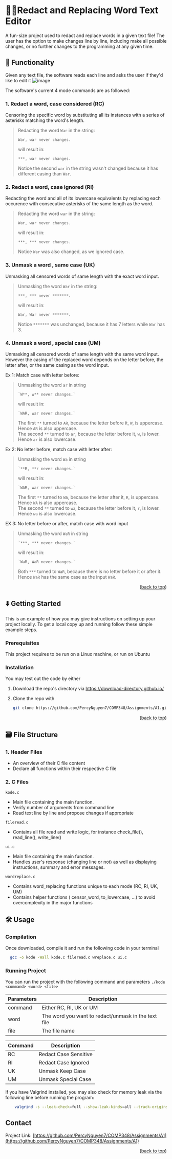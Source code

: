 <!-- PROJECT SHIELDS -->
<!--
*** I'm using markdown "reference style" links for readability.
*** Reference links are enclosed in brackets [ ] instead of parentheses ( ).
*** See the bottom of this document for the declaration of the reference variables
*** for contributors-url, forks-url, etc. This is an optional, concise syntax you may use.
*** https://www.markdownguide.org/basic-syntax/#reference-style-links
-->
<!--[![Contributors][contributors-shield]][contributors-url]
[![Forks][forks-shield]][forks-url]
[![Stargazers][stars-shield]][stars-url]
[![Issues][issues-shield]][issues-url]
[![LinkedIn][linkedin-shield]][linkedin-url] -->



<!-- PROJECT LOGO -->
<br />

<!--   <a href="https://github.com/PercyNguyen7/COMP348/Assignments/A1">
    <img src="images/logo.png" alt="Logo" width="80" height="80">
  </a> -->

# 📝🔠Redact and Replacing Word Text Editor
A fun-size project used to redact and replace words in a given text file! 
The user has the option to make changes line by line, including make all possible changes, or no further changes to the programming at any given time.

<!-- USAGE EXAMPLES -->
## 🎯 Functionality
Given any text file, the software reads each line and asks the user if they'd like to edit it 
![image](https://github.com/user-attachments/assets/e1b66903-c4b0-405e-8e54-89bf2d688644)

The software's current 4 mode commands are as followed:

### 1. Redact a word, case considered (RC)
Censoring the specific word by substituting all its instances with a series of asterisks matching the word's length.

> Redacting the word `War` in the string:
> 
> ```text
> War, war never changes. 
> ```
> 
> will result in:
> 
> ```text
> ***, war never changes.
> ```
> Notice the second `war` in the string wasn't changed because it has different casing than `War`.

### 2. Redact a word, case ignored (RI)
Redacting the word and all of its lowercase equivalents by replacing each occurence with consecutive asterisks of the same length as the word.    

> Redacting the word `war` in the string:
> 
> ```text
> War, war never changes. 
> ```
> 
> will result in:
> 
> ```text
> ***, *** never changes.
> ```
> Notice `War` was also changed, as we ignored case.


### 3. Unmask a word , same case (UK)
Unmasking all censored words of same length with the exact word input.    
  
> Unmasking the word `War` in the string:
> 
> ```text
> ***, *** never *******. 
> ```
> 
> will result in:
> 
> ```text
> War, War never *******.
> ```
> Notice `*******` was unchanged, because it has 7 letters while `War` has 3.

### 4. Unmask a word , special case (UM)

Unmasking all censored words of same length with the same word input. However the casing of the replaced word depends on the letter before, the letter after, or the same casing as the word input.

Ex 1: Match case with letter before: 
> Unmasking the word `ar` in string
>
> ```text
> `W**, w** never changes.` 
> ```
>
> will result in:
>
> ```text
> `WAR, war never changes.`
> ```
> The first `**` turned to `AR`, because the letter before it, `W`, is uppercase. Hence `AR` is also uppercase.  
> The second `**` turned to `ar`, because the letter before it, `w`, is lower. Hence `ar` is also lowercase.

Ex 2: No letter before, match case with letter after:
> Unmasking the word `Wa` in string
>
> ```text
> `**R, **r never changes.`
> ```
>
> will result in:
>
> ```text
> `WAR, war never changes.`
> ```
> The first `**` turned to `WA`, because the letter after it, `R`, is uppercase. Hence `WA` is also uppercase.  
> The second `**` turned to `wa`, because the letter before it, `r`, is lower. Hence `wa` is also lowercase.
  
EX 3: No letter before or after, match case with word input   
> Unmasking the word `WaR` in string   
>
> ```text
> `***, *** never changes.`
> ```
>
> will result in:
>
> ```text
> `WaR, WaR never changes.`
> ```
> Both `***` turned to `WaR`, because there is no letter before it or after it. Hence `WaR` has the same case as the input `WaR`.


<p align="right">(<a href="#readme-top">back to top</a>)</p>



<!-- ABOUT THE PROJECT -->
<!--## About The Project

[![Product Name Screen Shot][product-screenshot]](https://example.com) 

Here's a blank template to get started. To avoid retyping too much info, do a search and replace with your text editor for the following: `PercyNguyen7`, `COMP348/Assignments/A1`, , `PercyNguyen`, `project_title`, `project_description`

<p align="right">(<a href="#readme-top">back to top</a>)</p>



### Built With
* [![Svelte][Svelte.dev]][Svelte-url]
* [![Laravel][Laravel.com]][Laravel-url]
* [![Bootstrap][Bootstrap.com]][Bootstrap-url]
* [![JQuery][JQuery.com]][JQuery-url]

<p align="right">(<a href="#readme-top">back to top</a>)</p>


* [![Next][Next.js]][Next-url]
* [![React][React.js]][React-url]
* [![Vue][Vue.js]][Vue-url]
* [![Angular][Angular.io]][Angular-url] -->


<!-- GETTING STARTED -->
## ⬇️ Getting Started

This is an example of how you may give instructions on setting up your project locally.
To get a local copy up and running follow these simple example steps.

### Prerequisites
This project requires to be run on a Linux machine, or run on Ubuntu

### Installation
You may test out the code by either
1. Download the repo's directory via https://download-directory.github.io/ 
   
2. Clone the repo with
   ```sh
   git clone https://github.com/PercyNguyen7/COMP348/Assignments/A1.git
   ```

<p align="right">(<a href="#readme-top">back to top</a>)</p>

## 🗃️ File Structure  

### 1. Header Files
- An overview of their C file content
- Declare all functions within their respective C file
   
### 2. C Files  
`kode.c`
- Main file containing the main function.
- Verify number of arguments from command line
- Read text line by line and propose changes if appropriate
  
`fileread.c`    
- Contains all file read and write logic, for instance check_file(), read_line(), write_line()

`ui.c`
- Main file containing the main function.
- Handles user's response (changing line or not) as well as displaying instructions, summary and error messages.

`wordreplace.c`    
- Contains word_replacing functions unique to each mode (RC, RI, UK, UM)
- Contains helper functions ( censor_word, to_lowercase, ...) to avoid overcomplexity in the major functions

## 🛠️ Usage

### Compilation
Once downloaded, compile it and run the following code in your terminal
```sh
  gcc -o kode -Wall kode.c fileread.c wreplace.c ui.c 
   ```

### Running Project
You can run the project with the following command and parameters
`./kode <command> <word> <file>`

| Parameters | Description |
| ------------- | ------------- |
| command| Either RC, RI, UK or UM |
| word | The word you want to redact/unmask in the text file |
| file | The file name |

| Command  | Description |
| ------------- | ------------- |
| RC | Redact Case Sensitive |
| RI | Redact Case Ignored |
| UK | Unmask Keep Case |
| UM | Unmask Special Case |

If you have Valgrind installed, you may also check for memory leak via the following line before running the program:
```sh
    valgrind -s --leak-check=full --show-leak-kinds=all --track-origins=yes ./kode <command> <word> <file>
```
<!-- ROADMAP -->
<!-- ## Roadmap

- [ ] Feature 1
- [ ] Feature 2
- [ ] Feature 3
    - [ ] Nested Feature

See the [open issues](https://github.com/PercyNguyen7/COMP348/Assignments/A1/issues) for a full list of proposed features (and known issues).

<p align="right">(<a href="#readme-top">back to top</a>)</p> -->



<!-- CONTRIBUTING -->
<!--## Contributing

Contributions are what make the open source community such an amazing place to learn, inspire, and create. Any contributions you make are **greatly appreciated**.

If you have a suggestion that would make this better, please fork the repo and create a pull request. You can also simply open an issue with the tag "enhancement".
Don't forget to give the project a star! Thanks again!

1. Fork the Project
2. Create your Feature Branch (`git checkout -b feature/AmazingFeature`)
3. Commit your Changes (`git commit -m 'Add some AmazingFeature'`)
4. Push to the Branch (`git push origin feature/AmazingFeature`)
5. Open a Pull Request

<p align="right">(<a href="#readme-top">back to top</a>)</p> -->

<!--### Top contributors:

<a href="https://github.com/PercyNguyen7/COMP348/Assignments/A1/graphs/contributors">
  <img src="https://contrib.rocks/image?repo=PercyNguyen7/COMP348/Assignments/A1" alt="contrib.rocks image" />
</a> -->


<!-- CONTACT -->
## Contact

Project Link: [https://github.com/PercyNguyen7/COMP348/Assignments/A1](https://github.com/PercyNguyen7/COMP348/Assignments/A1)

<p align="right">(<a href="#readme-top">back to top</a>)</p>

<!-- ACKNOWLEDGMENTS -->
<!-- ## Acknowledgments

* []()
* []()
* []()

<p align="right">(<a href="#readme-top">back to top</a>)</p> -->



<!-- MARKDOWN LINKS & IMAGES -->
<!-- https://www.markdownguide.org/basic-syntax/#reference-style-links -->
<!--[contributors-shield]: https://img.shields.io/github/contributors/PercyNguyen7/COMP348/Assignments/A1.svg?style=for-the-badge
[contributors-url]: https://github.com/PercyNguyen7/COMP348/Assignments/A1/graphs/contributors
[forks-shield]: https://img.shields.io/github/forks/PercyNguyen7/COMP348/Assignments/A1.svg?style=for-the-badge
[forks-url]: https://github.com/PercyNguyen7/COMP348/Assignments/A1/network/members
[stars-shield]: https://img.shields.io/github/stars/PercyNguyen7/COMP348/Assignments/A1.svg?style=for-the-badge
[stars-url]: https://github.com/PercyNguyen7/COMP348/Assignments/A1/stargazers
[issues-shield]: https://img.shields.io/github/issues/PercyNguyen7/COMP348/Assignments/A1.svg?style=for-the-badge
[issues-url]: https://github.com/PercyNguyen7/COMP348/Assignments/A1/issues
[license-shield]: https://img.shields.io/github/license/PercyNguyen7/COMP348/Assignments/A1.svg?style=for-the-badge
[license-url]: https://github.com/PercyNguyen7/COMP348/Assignments/A1/blob/master/LICENSE.txt
[linkedin-shield]: https://img.shields.io/badge/-LinkedIn-black.svg?style=for-the-badge&logo=linkedin&colorB=555
[linkedin-url]: https://linkedin.com/in/PercyNguyen
[product-screenshot]: images/screenshot.png
[Next.js]: https://img.shields.io/badge/next.js-000000?style=for-the-badge&logo=nextdotjs&logoColor=white
[Next-url]: https://nextjs.org/
[React.js]: https://img.shields.io/badge/React-20232A?style=for-the-badge&logo=react&logoColor=61DAFB
[React-url]: https://reactjs.org/
[Vue.js]: https://img.shields.io/badge/Vue.js-35495E?style=for-the-badge&logo=vuedotjs&logoColor=4FC08D
[Vue-url]: https://vuejs.org/
[Angular.io]: https://img.shields.io/badge/Angular-DD0031?style=for-the-badge&logo=angular&logoColor=white
[Angular-url]: https://angular.io/
[Svelte.dev]: https://img.shields.io/badge/Svelte-4A4A55?style=for-the-badge&logo=svelte&logoColor=FF3E00
[Svelte-url]: https://svelte.dev/
[Laravel.com]: https://img.shields.io/badge/Laravel-FF2D20?style=for-the-badge&logo=laravel&logoColor=white
[Laravel-url]: https://laravel.com
[Bootstrap.com]: https://img.shields.io/badge/Bootstrap-563D7C?style=for-the-badge&logo=bootstrap&logoColor=white
[Bootstrap-url]: https://getbootstrap.com
[JQuery.com]: https://img.shields.io/badge/jQuery-0769AD?style=for-the-badge&logo=jquery&logoColor=white
[JQuery-url]: https://jquery.com -->
